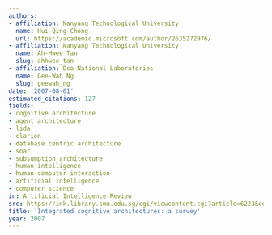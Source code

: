 ```yaml
---
authors:
- affiliation: Nanyang Technological University
  name: Hui-Qing Chong
  url: https://academic.microsoft.com/author/2635272976/
- affiliation: Nanyang Technological University
  name: Ah-Hwee Tan
  slug: ahhwee_tan
- affiliation: Dso National Laboratories
  name: Gee-Wah Ng
  slug: geewah_ng
date: '2007-08-01'
estimated_citations: 127
fields:
- cognitive architecture
- agent architecture
- lida
- clarion
- database centric architecture
- soar
- subsumption architecture
- human intelligence
- human computer interaction
- artificial intelligence
- computer science
in: Artificial Intelligence Review
src: https://ink.library.smu.edu.sg/cgi/viewcontent.cgi?article=6223&context=sis_research
title: 'Integrated cognitive architectures: a survey'
year: 2007
---
```


